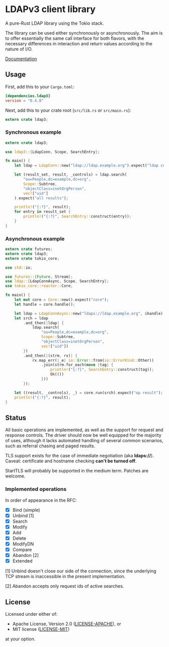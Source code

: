 # LDAPv3 client library

A pure-Rust LDAP library using the Tokio stack.

The library can be used either synchronously or asynchronously. The aim is to
offer essentially the same call interface for both flavors, with the necessary
differences in interaction and return values according to the nature of I/O.

[Documentation](https://docs.rs/ldap3/)

## Usage

First, add this to your `Cargo.toml`:

```toml
[dependencies.ldap3]
version = "0.4.0"
```

Next, add this to your crate root (`src/lib.rs` or `src/main.rs`):

```rust
extern crate ldap3;
```

### Synchronous example

```rust
extern crate ldap3;

use ldap3::{LdapConn, Scope, SearchEntry};

fn main() {
    let ldap = LdapConn::new("ldap://ldap.example.org").expect("ldap conn");

    let (result_set, result, _controls) = ldap.search(
        "ou=People,dc=example,dc=org",
        Scope::Subtree,
        "objectClass=inetOrgPerson",
        vec!["uid"]
    ).expect("all results");

    println!("{:?}", result);
    for entry in result_set {
        println!("{:?}", SearchEntry::construct(entry));
    }
}
```

### Asynchronous example

```rust
extern crate futures;
extern crate ldap3;
extern crate tokio_core;

use std::io;

use futures::{Future, Stream};
use ldap::{LdapConnAsync, Scope, SearchEntry};
use tokio_core::reactor::Core;

fn main() {
    let mut core = Core::new().expect("core");
    let handle = core.handle();

    let ldap = LdapConnAsync::new("ldaps://ldap.example.org", &handle).expect("ldap conn");
    let srch = ldap
        .and_then(|ldap| {
            ldap.search(
                "ou=People,dc=example,dc=org",
                Scope::Subtree,
                "objectClass=inetOrgPerson",
                vec!["uid"])
        })
        .and_then(|(strm, rx)| {
            rx.map_err(|_e| io::Error::from(io::ErrorKind::Other))
                .join(strm.for_each(move |tag| {
                    println!("{:?}", SearchEntry::construct(tag));
                    Ok(())
                }))
        });

    let ((result, _controls), _) = core.run(srch).expect("op result");
    println!("{:?}", result);
}
```

## Status

All basic operations are implemented, as well as the support for request
and response controls. The driver should now be well equipped for the majority
of uses, although it lacks automated handling of several common scenarios,
such as referral chasing and paged results.

TLS support exists for the case of immediate negotiation (aka __ldaps://__).
Caveat: certificate and hostname checking __can't be turned off__.

StartTLS will probably be supported in the medium term. Patches are welcome.

### Implemented operations

In order of appearance in the RFC:

- [x] Bind (simple)
- [x] Unbind [1]
- [x] Search
- [x] Modify
- [x] Add
- [x] Delete
- [x] ModifyDN
- [x] Compare
- [x] Abandon [2]
- [x] Extended

[1] Unbind doesn't close our side of the connection, since the underlying
TCP stream is inaccessible in the present implementation.

[2] Abandon accepts only request ids of active searches.

## License

Licensed under either of:

 * Apache License, Version 2.0 ([LICENSE-APACHE](LICENSE-APACHE)), or
 * MIT license ([LICENSE-MIT](LICENSE-MIT))

at your option.

